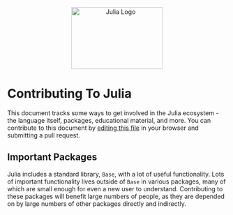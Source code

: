 <a name="logo"/>
<div align="center">
<a href="http://julialang.org/" target="_blank">
<img src="http://julialang.org/images/logo_hires.png" alt="Julia Logo" width="210" height="142"></img>
</a>
</div>

# Contributing To Julia

This document tracks some ways to get involved in the Julia ecosystem - the language itself, packages, educational material, and more. You can contribute to this document by [editing this file](https://github.com/IainNZ/ContributeToJulia/edit/master/README.md) in your browser and submitting a pull request.

## Important Packages

Julia includes a standard library, `Base`, with a lot of useful functionality. Lots of important functionality lives outside of `Base` in various packages, many of which are small enough for even a new user to understand. Contributing to these packages will benefit large numbers of people, as they are depended on by large numbers of other packages directly and indirectly.
